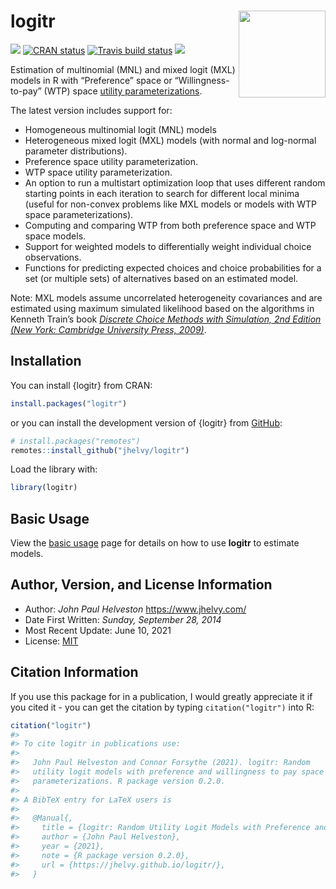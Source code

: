 
<!-- README.md is generated from README.Rmd. Please edit that file -->

# logitr <a href='https://jhelvy.github.io/logitr/'><img src='man/figures/logitr-hex.png' align="right" height="139" /></a>

<!-- badges: start -->

[![](https://lifecycle.r-lib.org/articles/figures/lifecycle-stable.svg)](https://lifecycle.r-lib.org/articles/stages.html#stable)
[![CRAN
status](https://www.r-pkg.org/badges/version/logitr)](https://CRAN.R-project.org/package=logitr)
[![Travis build
status](https://travis-ci.com/jhelvy/logitr.svg?branch=master)](https://travis-ci.com/jhelvy/logitr)
[![](http://cranlogs.r-pkg.org/badges/grand-total/logitr?color=blue)](https://cran.r-project.org/package=logitr)
<!-- badges: end -->

Estimation of multinomial (MNL) and mixed logit (MXL) models in R with
“Preference” space or “Willingness-to-pay” (WTP) space [utility
parameterizations](https://jhelvy.github.io/logitr/articles/utility_models.html).

The latest version includes support for:

  - Homogeneous multinomial logit (MNL) models
  - Heterogeneous mixed logit (MXL) models (with normal and log-normal
    parameter distributions).
  - Preference space utility parameterization.
  - WTP space utility parameterization.
  - An option to run a multistart optimization loop that uses different
    random starting points in each iteration to search for different
    local minima (useful for non-convex problems like MXL models or
    models with WTP space parameterizations).
  - Computing and comparing WTP from both preference space and WTP space
    models.
  - Support for weighted models to differentially weight individual
    choice observations.
  - Functions for predicting expected choices and choice probabilities
    for a set (or multiple sets) of alternatives based on an estimated
    model.

Note: MXL models assume uncorrelated heterogeneity covariances and are
estimated using maximum simulated likelihood based on the algorithms in
Kenneth Train’s book [*Discrete Choice Methods with Simulation, 2nd
Edition (New York: Cambridge University
Press, 2009)*](https://eml.berkeley.edu/books/choice2.html).

## Installation

You can install {logitr} from CRAN:

``` r
install.packages("logitr")
```

or you can install the development version of {logitr} from
[GitHub](https://github.com/jhelvy/logitr):

``` r
# install.packages("remotes")
remotes::install_github("jhelvy/logitr")
```

Load the library with:

``` r
library(logitr)
```

## Basic Usage

View the [basic
usage](https://jhelvy.github.io/logitr/articles/basic_usage.html) page
for details on how to use **logitr** to estimate models.

## Author, Version, and License Information

  - Author: *John Paul Helveston* <https://www.jhelvy.com/>
  - Date First Written: *Sunday, September 28, 2014*
  - Most Recent Update: June 10, 2021
  - License:
    [MIT](https://github.com/jhelvy/logitr/blob/master/LICENSE.md)

## Citation Information

If you use this package for in a publication, I would greatly appreciate
it if you cited it - you can get the citation by typing
`citation("logitr")` into R:

``` r
citation("logitr")
#> 
#> To cite logitr in publications use:
#> 
#>   John Paul Helveston and Connor Forsythe (2021). logitr: Random
#>   utility logit models with preference and willingness to pay space
#>   parameterizations. R package version 0.2.0.
#> 
#> A BibTeX entry for LaTeX users is
#> 
#>   @Manual{,
#>     title = {logitr: Random Utility Logit Models with Preference and Willingness to Pay Space Parameterizations},
#>     author = {John Paul Helveston},
#>     year = {2021},
#>     note = {R package version 0.2.0},
#>     url = {https://jhelvy.github.io/logitr/},
#>   }
```
